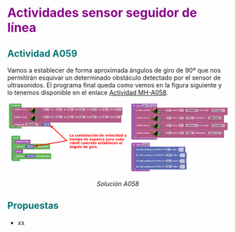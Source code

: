 # <FONT COLOR=#8B008B>Actividades sensor seguidor de línea</font>

## <FONT COLOR=#007575>**Actividad A059**</font>
Vamos a establecer de forma aproximada ángulos de giro de 90º que nos permitirán esquivar un determinado obstáculo detectado por el sensor de ultrasonidos. El programa final queda como vemos en la figura siguiente y lo tenemos disponible en el enlace [Actividad MH-A058](../programas/MH-A058.abp).

<center>

![Solución A058](../img/actividades/A058.png)

*Solución A058*

</center>

## <FONT COLOR=#007575>Propuestas</font>

* xx